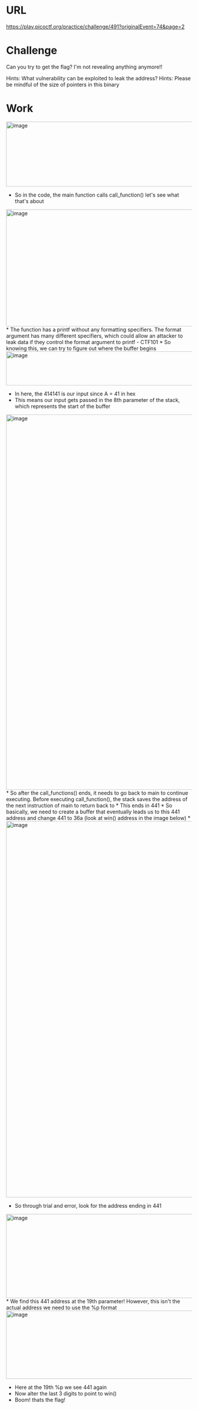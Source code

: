 # URL
https://play.picoctf.org/practice/challenge/491?originalEvent=74&page=2

# Challenge
Can you try to get the flag? I'm not revealing anything anymore!!

Hints: What vulnerability can be exploited to leak the address?
Hints: Please be mindful of the size of pointers in this binary

# Work
<img width="776" height="176" alt="image" src="https://github.com/user-attachments/assets/438bf28c-9f73-4177-9b64-188af8a56343" />

* So in the code, the main function calls call_function() let's see what that's about

<img width="692" height="317" alt="image" src="https://github.com/user-attachments/assets/f9208dd8-e24d-48de-bd72-0b0f08d8a134" />
* The function has a printf without any formatting specifiers. The format argument has many different specifiers, which could allow an attacker to leak data if they control the format argument to printf - CTF101
* So knowing this, we can try to figure out where the buffer begins

<img width="1192" height="92" alt="image" src="https://github.com/user-attachments/assets/7ca28bb5-7651-4177-9d5a-594a77af06c9" />

* In here, the 414141 is our input since A = 41 in hex
* This means our input gets passed in the 8th parameter of the stack, which represents the start of the buffer
  
<img width="1918" height="1017" alt="image" src="https://github.com/user-attachments/assets/3ae74e5c-af55-467d-8f43-129886c3400b" />
* So after the call_functions() ends, it needs to go back to main to continue executing. Before executing call_function(), the stack saves the address of the next instruction of main to return back to
* This ends in 441
* So basically, we need to create a buffer that eventually leads us to this 441 address and change 441 to 36a (look at win() address in the image below)
* <img width="1918" height="1020" alt="image" src="https://github.com/user-attachments/assets/cc25f5a1-10e0-439a-b6ae-1534be27492a" />

* So through trial and error, look for the address ending in 441 
<img width="1900" height="228" alt="image" src="https://github.com/user-attachments/assets/126fb83c-d334-4d66-9f8d-ed153954da88" />
* We find this 441 address at the 19th parameter! However, this isn't the actual address we need to use the %p format
  


<img width="1895" height="185" alt="image" src="https://github.com/user-attachments/assets/9abd994b-0687-43ce-be87-27b5668afef3" />

* Here at the 19th %p we see 441 again
* Now alter the last 3 digits to point to win()
* Boom! thats the flag!

